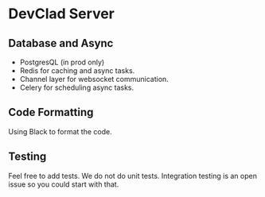 # DevClad Server

## Database and Async

-   PostgresQL (in prod only)
-   Redis for caching and async tasks.
-   Channel layer for websocket communication.
-   Celery for scheduling async tasks.

## Code Formatting

Using Black to format the code.

## Testing

Feel free to add tests.
We do not do unit tests. Integration testing is an open issue so you could start with that.
